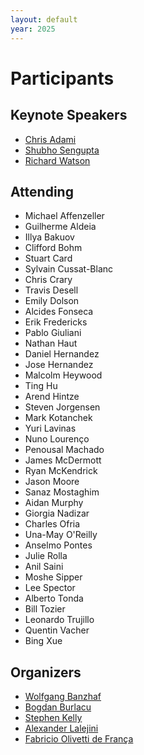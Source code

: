 ```yaml
---
layout: default
year: 2025
---
```


# Participants

## Keynote Speakers

- [Chris Adami](https://adami.natsci.msu.edu/)
- [Shubho Sengupta](https://shubho.github.io/)
- [Richard Watson](https://www.richardawatson.com/)

## Attending

- Michael	Affenzeller
- Guilherme Aldeia
- Illya Bakuov
- Clifford Bohm
- Stuart Card
- Sylvain Cussat-Blanc
- Chris Crary
- Travis Desell
- Emily Dolson
- Alcides Fonseca
- Erik Fredericks
- Pablo Giuliani
- Nathan Haut
- Daniel Hernandez
- Jose Hernandez
- Malcolm Heywood
- Ting Hu
- Arend Hintze
- Steven Jorgensen
- Mark Kotanchek
- Yuri Lavinas
- Nuno Lourenço
- Penousal Machado
- James McDermott
- Ryan McKendrick
- Jason Moore
- Sanaz	Mostaghim
- Aidan Murphy
- Giorgia	Nadizar
- Charles	Ofria
- Una-May O'Reilly
- Anselmo Pontes
- Julie Rolla
- Anil Saini
- Moshe Sipper
- Lee Spector
- Alberto Tonda
- Bill Tozier
- Leonardo Trujillo
- Quentin Vacher
- Bing Xue

## Organizers

- [Wolfgang Banzhaf](https://www.cse.msu.edu/~banzhafw/)
- [Bogdan Burlacu](https://heal.heuristiclab.com/team/burlacu)
- [Stephen Kelly](http://creativealgorithms.ca/)
- [Alexander Lalejini](https://lalejini.com)
- [Fabricio Olivetti de França](https://folivetti.github.io/)
